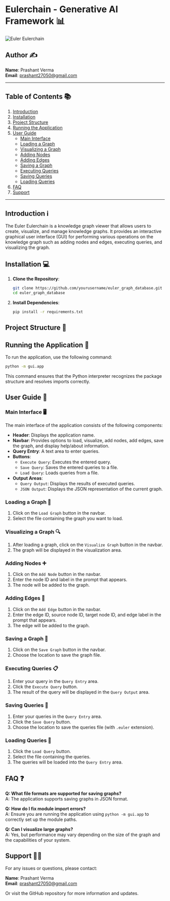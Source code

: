 # Eulerchain - Generative AI Framework 📊

![Euler Eulerchain](https://via.placeholder.com/800x400)

## Author ✍️
**Name**: Prashant Verma  
**Email**: prashant27050@gmail.com

---

## Table of Contents 📚

1. [Introduction](#introduction-ℹ️)
2. [Installation](#installation-💻)
3. [Project Structure](#project-structure-📁)
4. [Running the Application](#running-the-application-🚀)
5. [User Guide](#user-guide-📝)
    - [Main Interface](#main-interface-🖥️)
    - [Loading a Graph](#loading-a-graph-📂)
    - [Visualizing a Graph](#visualizing-a-graph-🔍)
    - [Adding Nodes](#adding-nodes-➕)
    - [Adding Edges](#adding-edges-🔗)
    - [Saving a Graph](#saving-a-graph-💾)
    - [Executing Queries](#executing-queries-📋)
    - [Saving Queries](#saving-queries-💼)
    - [Loading Queries](#loading-queries-📄)
6. [FAQ](#faq-❓)
7. [Support](#support-🙋‍♂️)

---

## Introduction ℹ️

The Euler Eulerchain is a knowledge graph viewer that allows users to create, visualize, and manage knowledge graphs. It provides an interactive graphical user interface (GUI) for performing various operations on the knowledge graph such as adding nodes and edges, executing queries, and visualizing the graph.

## Installation 💻

1. **Clone the Repository**:
    ```bash
    git clone https://github.com/yourusername/euler_graph_database.git
    cd euler_graph_database
    ```

2. **Install Dependencies**:
    ```bash
    pip install -r requirements.txt
    ```

## Project Structure 📁


## Running the Application 🚀

To run the application, use the following command:
```bash
python -m gui.app
```

This command ensures that the Python interpreter recognizes the package structure and resolves imports correctly.

## User Guide 📝

### Main Interface 🖥️

The main interface of the application consists of the following components:
- **Header**: Displays the application name.
- **Navbar**: Provides options to load, visualize, add nodes, add edges, save the graph, and display help/about information.
- **Query Entry**: A text area to enter queries.
- **Buttons**: 
    - `Execute Query`: Executes the entered query.
    - `Save Query`: Saves the entered queries to a file.
    - `Load Query`: Loads queries from a file.
- **Output Areas**:
    - `Query Output`: Displays the results of executed queries.
    - `JSON Output`: Displays the JSON representation of the current graph.

### Loading a Graph 📂

1. Click on the `Load Graph` button in the navbar.
2. Select the file containing the graph you want to load.

### Visualizing a Graph 🔍

1. After loading a graph, click on the `Visualize Graph` button in the navbar.
2. The graph will be displayed in the visualization area.

### Adding Nodes ➕

1. Click on the `Add Node` button in the navbar.
2. Enter the node ID and label in the prompt that appears.
3. The node will be added to the graph.

### Adding Edges 🔗

1. Click on the `Add Edge` button in the navbar.
2. Enter the edge ID, source node ID, target node ID, and edge label in the prompt that appears.
3. The edge will be added to the graph.

### Saving a Graph 💾

1. Click on the `Save Graph` button in the navbar.
2. Choose the location to save the graph file.

### Executing Queries 📋

1. Enter your query in the `Query Entry` area.
2. Click the `Execute Query` button.
3. The result of the query will be displayed in the `Query Output` area.

### Saving Queries 💼

1. Enter your queries in the `Query Entry` area.
2. Click the `Save Query` button.
3. Choose the location to save the queries file (with `.euler` extension).

### Loading Queries 📄

1. Click the `Load Query` button.
2. Select the file containing the queries.
3. The queries will be loaded into the `Query Entry` area.

## FAQ ❓

**Q: What file formats are supported for saving graphs?**  
A: The application supports saving graphs in JSON format.

**Q: How do I fix module import errors?**  
A: Ensure you are running the application using `python -m gui.app` to correctly set up the module paths.

**Q: Can I visualize large graphs?**  
A: Yes, but performance may vary depending on the size of the graph and the capabilities of your system.

## Support 🙋‍♂️

For any issues or questions, please contact:

**Name**: Prashant Verma  
**Email**: prashant27050@gmail.com

Or visit the GitHub repository for more information and updates.
